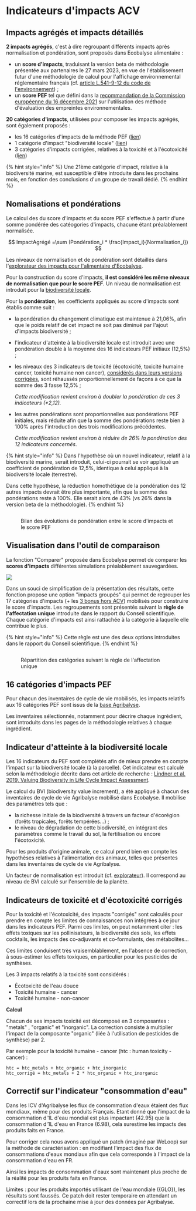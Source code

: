# Indicateurs d'impacts ACV

## Impacts agrégés et impacts détaillés

**2 impacts agrégés**, c'est à dire regroupant différents impacts après normalisation et pondération, sont proposés dans Ecobalyse alimentaire :&#x20;

* un **score d'impacts**, traduisant la version beta de méthodologie présentée aux partenaires le 27 mars 2023, en vue de l'établissement futur d'une méthodologie de calcul pour l'affichage environnemental réglementaire français (cf. [article L.541-9-12 du code de l'environnement](https://www.legifrance.gouv.fr/codes/article\_lc/LEGIARTI000043959458)) ;
* un **score PEF** tel que défini dans la [recommandation de la Commission européenne du 16 décembre 2021](https://eur-lex.europa.eu/legal-content/EN/TXT/?uri=PI\_COM%3AC%282021%299332) sur l'utilisation des méthode d'évaluation des empreintes environnementales.

**20 catégories d'impacts**, utilisées pour composer les impacts agrégés, sont également proposés :&#x20;

* les 16 catégories d'impacts de la méthode PEF ([lien](impacts-consideres.md#16-categories-dimpacts-pef))
* 1 catégorie d'impact "biodiversité locale" ([lien](impacts-consideres.md#indicateur-de-biodiversite-locale))
* 3 catégories d'impacts corrigées, relatives à la toxicité et à l'écotoxicité (l[ien](impacts-consideres.md#indicateurs-de-toxicite-et-decotoxicite-corriges))

{% hint style="info" %}
Une 21ème catégorie d'impact, relative à la biodiversité marine, est susceptible d'être introduite dans les prochains mois, en fonction des conclusions d'un groupe de travail dédié.
{% endhint %}

## Nomalisations et pondérations

Le calcul des du score d'impacts et du score PEF s'effectue à partir d'une somme pondérée des catéogories d'impacts, chacune étant préalablement normalisée.

$$
ImpactAgrégé =\sum (Pondération_i * \frac{Impact_i}{Normalisation_i})
$$

Les niveaux de normalisation et de pondération sont détaillés dans l'[explorateur des impacts pour l'alimentaire d'Ecobalyse](https://ecobalyse.beta.gouv.fr/#/explore/food).

Pour la construction du score d'impacts, **il est considéré les même niveaux de normalisation que pour le score PEF**. Un niveau de normalisation est introduit pour la [biodiversité locale](impacts-consideres.md#indicateur-de-biodiversite-locale).

Pour la **pondération**, les coefficients appliqués au score d'impacts sont établis comme suit : &#x20;

* la pondération du changement climatique est maintenue à 21,06%, afin que le poids relatif de cet impact ne soit pas diminué par l'ajout d'impacts biodiversité ;
* l'indicateur d'atteinte à la biodiversité locale est introduit avec une pondération double à la moyenne des 16 indicateurs PEF initiaux (12,5%) ;
*   les niveaux des 3 indicateurs de toxicité (écotoxicité, toxicité humaine cancer, toxicité humaine non cancer), [considérés dans leurs versions corrigées](impacts-consideres.md#indicateurs-de-toxicite-et-decotoxicite-corriges), sont réhaussés proportionnellement de façons à ce que la somme des 3 fasse 12,5% ;

    _Cette modification revient environ à doubler la pondération de ces 3 indicateurs (\*2,12)._
*   les autres pondérations sont proportionnelles aux pondérations PEF initiales, mais réduite afin que la somme des pondérations reste bien à 100% après l'introduction des trois modifications précédentes.

    _Cette modification revient environ à réduire de 26% la pondération des 12 indicateurs concernés_.

{% hint style="info" %}
Dans l'hypothèse où un nouvel indicateur, relatif à la biodiversité marine, serait introduit, celui-ci pourrait se voir appliqué un coefficient de pondération de 12,5%, identique à celui appliqué à la biodiversité locale (terrestre).

Dans cette hypothèse, la réduction homothétique de la pondération des 12 autres impacts devrait être plus importante, afin que la somme des pondérations reste à 100%. Elle serait alors de 43% (vs 26% dans la version beta de la méthodologie).
{% endhint %}

<figure><img src="../.gitbook/assets/chart (6).png" alt=""><figcaption><p>Bilan des évolutions de pondération entre le score d'impacts et le score PEF</p></figcaption></figure>

## Visualisation dans l'outil de comparaison

La fonction "Comparer" proposée dans Ecobalyse permet de comparer les **scores d'impacts** différentes simulations préalablement sauvegardées.&#x20;

![](<../.gitbook/assets/image (18).png>)

Dans un souci de simplification de la présentation des résultats, cette fonction propose une option "impacts groupés" qui permet de regrouper les 17 catégories d'impacts (+ les [3 bonus hors ACV](complements-hors-acv.md)) mobilisés pour construire le score d'impacts. Les regroupements sont présentés suivant la **règle de l'affectation unique** introduite dans le rapport du Conseil scientifique. Chaque catégorie d'impacts est ainsi rattachée à la catégorie à laquelle elle contribue le plus.

{% hint style="info" %}
Cette règle est une des deux options introduites dans le rapport du Conseil scientifique.
{% endhint %}

<figure><img src="../.gitbook/assets/Mono-affectation.png" alt=""><figcaption><p>Répartition des catégories suivant la règle de l'affectation unique</p></figcaption></figure>

## 16 catégories d'impacts PEF

Pour chacun des inventaires de cycle de vie mobilisés, les impacts relatifs aux 16 catégories PEF sont issus de la [base Agribalyse](https://agribalyse.ademe.fr/).

Les inventaires sélectionnés, notamment pour décrire chaque ingrédient, sont introduits dans les pages de la méthodologie relatives à chaque ingrédient.&#x20;

## Indicateur d'atteinte à la biodiversité locale

Les 16 indicateurs du PEF sont complétés afin de mieux prendre en compte l'impact sur la biodiversité locale (à la parcelle). Cet indicateur est calculé selon la méthodologie décrite dans cet article de recherche : [Lindner et al. 2019, Valuing Biodiversity in Life Cycle Impact Assessment](https://www.researchgate.net/publication/336523544\_Valuing\_Biodiversity\_in\_Life\_Cycle\_Impact\_Assessment).

Le calcul du BVI (biodiversity value increment), a été appliqué à chacun des inventaires de cycle de vie Agribalyse mobilisé dans Ecobalyse. Il mobilise des paramètres tels que :&#x20;

* la richesse initiale de la biodiversité à travers un facteur d'écorégion (forêts tropicales, forêts tempérées...) ;
* le niveau de dégradation de cette biodiversité, en intégrant des paramètres comme le travail du sol, la fertilisation ou encore l'écotoxicité.

Pour les produits d'origine animale, ce calcul prend bien en compte les hypothèses relatives à l'alimentation des animaux, telles que présentes dans les inventaires de cycle de vie Agribalyse.

Un facteur de normalisation est introduit (cf. [explorateur](https://ecobalyse.beta.gouv.fr/#/explore/food)). Il correspond au niveau de BVI calculé sur l'ensemble de la planète.

## Indicateurs de toxicité et d'écotoxicité corrigés

Pour la toxicité et l'écotoxicité, des impacts "corrigés" sont calculés pour prendre en compte les limites de connaissances non intégrées à ce jour dans les indicateurs PEF. Parmi ces limites, on peut notamment citer : les effets toxiques sur les pollinisateurs, la biodiversité des sols, les effets cocktails, les impacts des co-adjuvants et co-formulants, des métabolites...

Ces limites conduisent très vraisemblablement, en l'absence de correction, à sous-estimer les effets toxiques, en particulier pour les pesticides de synthèses.&#x20;

Les 3 impacts relatifs à la toxicité sont considérés : &#x20;

* Écotoxicité de l'eau douce
* Toxicité humaine - cancer
* Toxicité humaine - non-cancer&#x20;

**Calcul**

Chacun de ses impacts toxicité est décomposé en 3 composantes : "metals" , "organic" et "inorganic". La correction consiste à multiplier l'impact de la composante "organic" (liée à l'utilisation de pesticides de synthèse) par 2.

Par exemple pour la toxicité humaine - cancer (htc : human toxicity - cancer) :

```
htc = htc_metals + htc_organic + htc_inorganic  
htc_corrigé = htc_metals + 2 * htc_organic + htc_inorganic  
```

## Correctif sur l'indicateur "consommation d'eau"

Dans les ICV d'Agribalyse les flux de consommation d'eaux étaient des flux mondiaux, même pour des produits Français. Etant donné que l'impact de la consommation d'1L d'eau mondial est plus impactant (42.95) que la consommation d'1L d'eau en France (6.98), cela surestime les impacts des produits faits en France.

Pour corriger cela nous avons appliqué un patch (imaginé par WeLoop) sur la méthode de caractérisation : en modifiant l'impact des flux de consommations d'eaux mondiaux afin que cela corresponde à l'impact de la consommation d'eau en FR.

Ainsi les impacts de consommation d'eaux sont maintenant plus proche de la réalité pour les produits faits en France.

Limites : pour les produits importés utilisant de l'eau mondiale ({GLO}), les résultats sont faussés. Ce patch doit rester temporaire en attendant un correctif lors de la prochaine mise à jour des données par Agribalyse.

<figure><img src="../.gitbook/assets/image.png" alt=""><figcaption></figcaption></figure>
